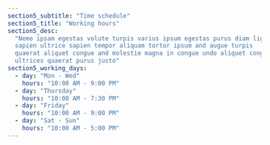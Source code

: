 ```yaml
---
section5_subtitle: "Time schedule"
section5_title: "Working hours"
section5_desc:
  "Nemo ipsam egestas volute turpis varius ipsum egestas purus diam ligula
  sapien ultrice sapien tempor aliquam tortor ipsum and augue turpis
  quaerat aliquet congue and molestie magna in congue undo aliquet congue
  ultrices quaerat purus justo"
section5_working_days:
  - day: "Mon - Wed"
    hours: "10:00 AM - 9:00 PM"
  - day: "Thursday"
    hours: "10:00 AM - 7:30 PM"
  - day: "Friday"
    hours: "10:00 AM - 9:00 PM"
  - day: "Sat - Sun"
    hours: "10:00 AM - 5:00 PM"
---
```

